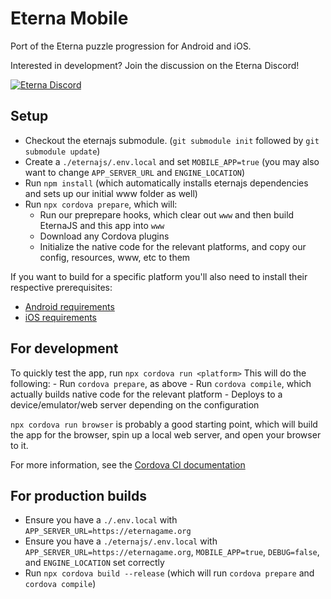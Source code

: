 # Eterna Mobile
Port of the Eterna puzzle progression for Android and iOS.

Interested in development? Join the discussion on the Eterna Discord!

[![Eterna Discord](https://discord.com/api/guilds/702618517589065758/widget.png?style=banner2)](https://discord.gg/KYeTwux)

## Setup
- Checkout the eternajs submodule. (`git submodule init` followed by `git submodule update`)
- Create a `./eternajs/.env.local` and set `MOBILE_APP=true` (you may also want to change `APP_SERVER_URL` and `ENGINE_LOCATION`)
- Run `npm install` (which automatically installs eternajs dependencies and sets up our initial www folder as well)
- Run `npx cordova prepare`, which will:
    - Run our preprepare hooks, which clear out `www` and then build EternaJS and this app into `www`
    - Download any Cordova plugins
    - Initialize the native code for the relevant platforms, and copy our config, resources, www, etc to them

If you want to build for a specific platform you'll also need to install their respective prerequisites:
- [Android requirements](https://cordova.apache.org/docs/en/latest/guide/platforms/android/index.html)
- [iOS requirements](https://cordova.apache.org/docs/en/latest/guide/platforms/ios/index.html)

## For development
To quickly test the app, run `npx cordova run <platform>`
This will do the following:
    - Run `cordova prepare`, as above
    - Run `cordova compile`, which actually builds native code for the relevant platform
    - Deploys to a device/emulator/web server depending on the configuration

`npx cordova run browser` is probably a good starting point, which will build the app for the browser, spin up
a local web server, and open your browser to it.

For more information, see the [Cordova CI documentation](https://cordova.apache.org/docs/en/latest/reference/cordova-cli/)

## For production builds
- Ensure you have a `./.env.local` with `APP_SERVER_URL=https://eternagame.org`
- Ensure you have a `./eternajs/.env.local` with `APP_SERVER_URL=https://eternagame.org`, `MOBILE_APP=true`, `DEBUG=false`, and `ENGINE_LOCATION` set correctly
- Run `npx cordova build --release` (which will run `cordova prepare` and `cordova compile`)
